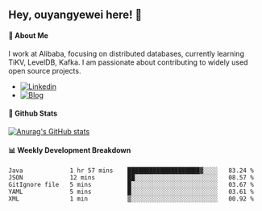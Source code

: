 ## Hey, ouyangyewei here! :wave:

#### :rocket: About Me
I work at Alibaba, focusing on distributed databases, currently learning TiKV, LevelDB, Kafka. I am passionate about contributing to widely used open source projects.

- [![Linkedin](https://img.shields.io/badge/LinkedIn-ouyangyewei-blue)](https://www.linkedin.com/in/ouyangyewei/)
- [![Blog](https://img.shields.io/badge/Blog-yeweiouyang-orange)](https://blog.csdn.net/yeweiouyang)

#### :star2: Github Stats
[![Anurag's GitHub stats](https://github-readme-stats.vercel.app/api?username=ouyangyewei&show_icons=true&cache_seconds=3600&theme=tokyonight)](https://github.com/anuraghazra/github-readme-stats)

#### :bar_chart: Weekly Development Breakdown
<!--START_SECTION:waka-->

```text
Java             1 hr 57 mins    ████████████████████▓░░░░   83.24 %
JSON             12 mins         ██░░░░░░░░░░░░░░░░░░░░░░░   08.57 %
GitIgnore file   5 mins          █░░░░░░░░░░░░░░░░░░░░░░░░   03.67 %
YAML             5 mins          █░░░░░░░░░░░░░░░░░░░░░░░░   03.61 %
XML              1 min           ▒░░░░░░░░░░░░░░░░░░░░░░░░   00.92 %
```

<!--END_SECTION:waka-->
